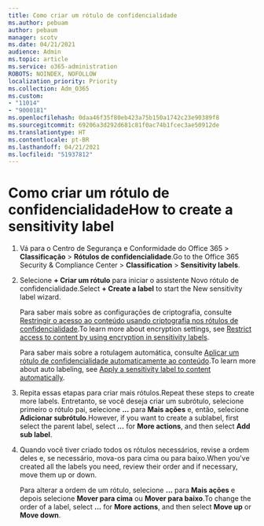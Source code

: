 ```yaml
---
title: Como criar um rótulo de confidencialidade
ms.author: pebuam
author: pebaum
manager: scotv
ms.date: 04/21/2021
audience: Admin
ms.topic: article
ms.service: o365-administration
ROBOTS: NOINDEX, NOFOLLOW
localization_priority: Priority
ms.collection: Adm_O365
ms.custom:
- "11014"
- "9000181"
ms.openlocfilehash: 0daa46f35f80eb423a75b150a1742c23e90389f8
ms.sourcegitcommit: 69206a3d292d681c81f0ac74b1fcec3ae50912de
ms.translationtype: HT
ms.contentlocale: pt-BR
ms.lasthandoff: 04/21/2021
ms.locfileid: "51937812"
---
```

# <a name="how-to-create-a-sensitivity-label"></a><span data-ttu-id="b3617-102">Como criar um rótulo de confidencialidade</span><span class="sxs-lookup"><span data-stu-id="b3617-102">How to create a sensitivity label</span></span>

1. <span data-ttu-id="b3617-103">Vá para o Centro de Segurança e Conformidade do Office 365 > **Classificação** > **Rótulos de confidencialidade**.</span><span class="sxs-lookup"><span data-stu-id="b3617-103">Go to the Office 365 Security & Compliance Center > **Classification** > **Sensitivity labels**.</span></span>

1. <span data-ttu-id="b3617-104">Selecione **+ Criar um rótulo** para iniciar o assistente Novo rótulo de confidencialidade.</span><span class="sxs-lookup"><span data-stu-id="b3617-104">Select **+ Create a label** to start the New sensitivity label wizard.</span></span>

    <span data-ttu-id="b3617-105">Para saber mais sobre as configurações de criptografia, consulte [Restringir o acesso ao conteúdo usando criptografia nos rótulos de confidencialidade](https://go.microsoft.com/fwlink/?linkid=2106331).</span><span class="sxs-lookup"><span data-stu-id="b3617-105">To learn more about encryption settings, see [Restrict access to content by using encryption in sensitivity labels](https://go.microsoft.com/fwlink/?linkid=2106331).</span></span>

    <span data-ttu-id="b3617-106">Para saber mais sobre a rotulagem automática, consulte [Aplicar um rótulo de confidencialidade automaticamente ao conteúdo](https://go.microsoft.com/fwlink/?linkid=2105837).</span><span class="sxs-lookup"><span data-stu-id="b3617-106">To learn more about auto labeling, see [Apply a sensitivity label to content automatically](https://go.microsoft.com/fwlink/?linkid=2105837).</span></span>

1. <span data-ttu-id="b3617-107">Repita essas etapas para criar mais rótulos.</span><span class="sxs-lookup"><span data-stu-id="b3617-107">Repeat these steps to create more labels.</span></span> <span data-ttu-id="b3617-108">Entretanto, se você deseja criar um subrótulo, selecione primeiro o rótulo pai, selecione **...** para **Mais ações** e, então, selecione **Adicionar subrótulo**.</span><span class="sxs-lookup"><span data-stu-id="b3617-108">However, if you want to create a sublabel, first select the parent label, select **...** for **More actions**, and then select **Add sub label**.</span></span>

1. <span data-ttu-id="b3617-109">Quando você tiver criado todos os rótulos necessários, revise a ordem deles e, se necessário, mova-os para cima ou para baixo.</span><span class="sxs-lookup"><span data-stu-id="b3617-109">When you've created all the labels you need, review their order and if necessary, move them up or down.</span></span> 
    
    <span data-ttu-id="b3617-110">Para alterar a ordem de um rótulo, selecione **...** para **Mais ações** e depois selecione **Mover para cima** ou **Mover para baixo**.</span><span class="sxs-lookup"><span data-stu-id="b3617-110">To change the order of a label, select **...** for **More actions**, and then select **Move up** or **Move down**.</span></span>
